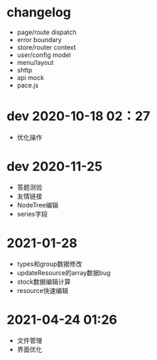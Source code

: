 # changelog
- page/route dispatch
- error boundary
- store/router context
- user/config model
- menu/layout
- shttp
- api mock
- pace.js

# dev 2020-10-18 02：27
- 优化操作

# dev 2020-11-25
- 答题测验
- 友情链接
- NodeTree编辑
- series字段

# 2021-01-28
- types和group数据修改
- updateResource的array数据bug
- stock数据编辑计算
- resource快速编辑

# 2021-04-24 01:26
- 文件管理
- 界面优化